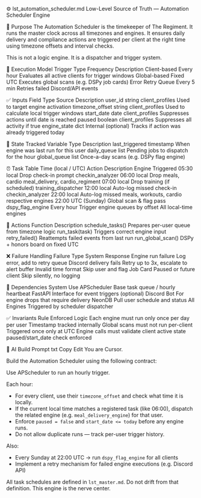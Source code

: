 ⚙️ lst_automation_scheduler.md
Low-Level Source of Truth — Automation Scheduler Engine

🎯 Purpose
The Automation Scheduler is the timekeeper of The Regiment. It runs the master clock across all timezones and engines.
It ensures daily delivery and compliance actions are triggered per client at the right time using timezone offsets and interval checks.

This is not a logic engine.
It is a dispatcher and trigger system.

🔁 Execution Model
Trigger Type	Frequency	Description
Client-based	Every hour	Evaluates all active clients for trigger windows
Global-based	Fixed UTC	Executes global scans (e.g. DSPy job cards)
Error Retry Queue	Every 5 min	Retries failed Discord/API events

✅ Inputs
Field	Type	Source	Description
user_id	string	client_profiles	Used to target engine activation
timezone_offset	string	client_profiles	Used to calculate local trigger windows
start_date	date	client_profiles	Suppresses actions until date is reached
paused	boolean	client_profiles	Suppresses all activity if true
engine_state	dict	Internal (optional)	Tracks if action was already triggered today

🧠 State Tracked
Variable	Type	Description
last_triggered	timestamp	When engine was last run for this user
daily_queue	list	Pending jobs to dispatch for the hour
global_queue	list	Once-a-day scans (e.g. DSPy flag engine)

⏰ Task Table
Time (local / UTC)	Action Description	Engine Triggered
05:30 local	Drop check-in prompt	checkin_analyzer
06:00 local	Drop meals, cardio	meal_delivery, cardio_regiment
07:00 local	Drop training (if scheduled)	training_dispatcher
12:00 local	Auto-log missed check-in	checkin_analyzer
22:00 local	Auto-log missed meals, workouts, cardio	respective engines
22:00 UTC (Sunday)	Global scan & flag pass	dspy_flag_engine
Every hour	Trigger engine queues by offset	All local-time engines

🔧 Actions
Function	Description
schedule_tasks()	Prepares per-user queue from timezone logic
run_task(task)	Triggers correct engine input
retry_failed()	Reattempts failed events from last run
run_global_scan()	DSPy + honors board on fixed UTC

❌ Failure Handling
Failure Type	System Response
Engine run failure	Log error, add to retry queue
Discord delivery fails	Retry up to 3x, escalate to alert buffer
Invalid time format	Skip user and flag Job Card
Paused or future client	Skip silently, no logging

🔗 Dependencies
System	Use
APScheduler	Base task queue / hourly heartbeat
FastAPI	Interface for event triggers (optional)
Discord Bot	For engine drops that require delivery
NeonDB	Pull user schedule and status
All Engines	Triggered by scheduler dispatcher

✅ Invariants
Rule	Enforced Logic
Each engine must run only once per day per user	Timestamp tracked internally
Global scans must not run per-client	Triggered once only at UTC
Engine calls must validate client active state	paused/start_date check enforced

🧠 AI Build Prompt
txt
Copy
Edit
You are Cursor.

Build the Automation Scheduler using the following contract:

Use APScheduler to run an hourly trigger.

Each hour:
- For every client, use their `timezone_offset` and check what time it is locally.
- If the current local time matches a registered task (like 06:00), dispatch the related engine (e.g. `meal_delivery_engine`) for that user.
- Enforce `paused = false` and `start_date <= today` before any engine runs.
- Do not allow duplicate runs — track per-user trigger history.

Also:
- Every Sunday at 22:00 UTC → run `dspy_flag_engine` for all clients
- Implement a retry mechanism for failed engine executions (e.g. Discord API)

All task schedules are defined in `lst_master.md`.
Do not drift from that definition. This engine is the nerve center.

